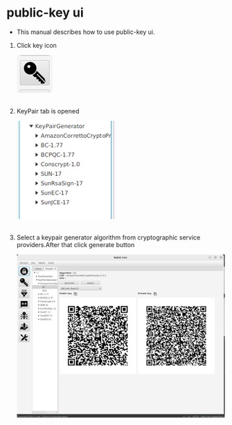 # public-key ui

- This manual describes how to use public-key ui.

<ol>
<li>
  <p>Click key icon</p>
  <img src="img/key_icon.png" >
</li>
<br>
<li>
   <p>KeyPair tab is opened</p>
  <img src="img/keypair_gen.png">
</li>
<br>
<li>
  <p>Select a keypair generator algorithm from cryptographic service providers.After that click generate button</p>
  <img src="img/keygen_1.png">
</li>
</ol>